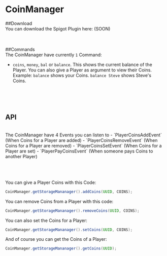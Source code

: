# CoinManager

##Download
<br>
You can download the Spigot Plugin here: (SOON)
<br><br><br>

##Commands
<br>
The CoinManager have currently `1` Command:
- `coins`, `money`, `bal` or `balance`. This shows the current balance of the Player. You can also give a Player as argument to view their Coins. Example: `balance` shows your Coins. `balance Steve` shows Steve's Coins.

<br><br><br>

## API
<br>
The CoinManager have 4 Events you can listen to
- `PlayerCoinsAddEvent` (When Coins for a Player are added)
- `PlayerCoinsRemoveEvent` (When Coins for a Player are removed)
- `PlayerCoinsSetEvent` (When Coins for a Player are set)
- `PlayerPayCoinsEvent` (When someone pays Coins to another Player)

<br><br><br>
You can give a Player Coins with this Code:
```java
CoinManager.getStorageMananager().addCoins(UUID, COINS);
```

You can remove Coins from a Player with this code:
```java
CoinManager.getStorageMananager().removeCoins(UUID, COINS);
```

You can also set the Coins for a Player:
```java
CoinManager.getStorageMananager().setCoins(UUID, COINS);
```

And of course you can get the Coins of a Player:
```java
CoinManager.getStorageMananager().getCoins(UUID);
```
